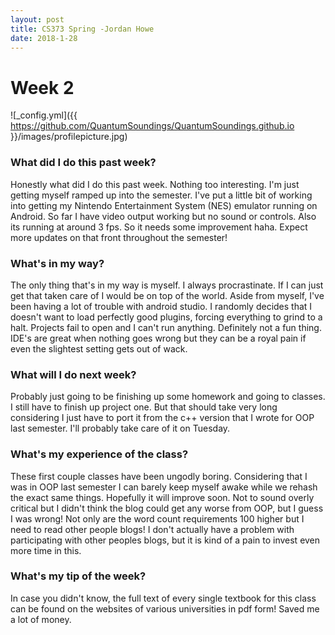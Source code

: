 ```yaml
---
layout: post
title: CS373 Spring -Jordan Howe
date: 2018-1-28
---
```


# Week 2
![_config.yml]({{ https://github.com/QuantumSoundings/QuantumSoundings.github.io }}/images/profilepicture.jpg)

### What did I do this past week?
Honestly what did I do this past week. Nothing too interesting. I'm just getting myself ramped up into the semester. I've put a little bit of working into getting my Nintendo Entertainment System (NES) emulator running on Android. So far I have video output working but no sound or controls. Also its running at around 3 fps. So it needs some improvement haha. Expect more updates on that front throughout the semester!

### What's in my way?
The only thing that's in my way is myself. I always procrastinate. If I can just get that taken care of I would be on top of the world. Aside from myself, I've been having a lot of trouble with android studio. I randomly decides that I doesn't want to load perfectly good plugins, forcing everything to grind to a halt. Projects fail to open and I can't run anything. Definitely not a fun thing. IDE's are great when nothing goes wrong but they can be a royal pain if even the slightest setting gets out of wack.

### What will I do next week?
Probably just going to be finishing up some homework and going to classes. I still have to finish up project one. But that should take very long considering I just have to port it from the c++ version that I wrote for OOP last semester. I'll probably take care of it on Tuesday.

### What's my experience of the class?
These first couple classes have been ungodly boring. Considering that I was in OOP last semester I can barely keep myself awake while we rehash the exact same things. Hopefully it will improve soon. Not to sound overly critical but I didn't think the blog could get any worse from OOP, but I guess I was wrong! Not only are the word count requirements 100 higher but I need to read other people blogs! I don't actually have a problem with participating with other peoples blogs, but it is kind of a pain to invest even more time in this.

### What's my tip of the week?
In case you didn't know, the full text of every single textbook for this class can be found on the websites of various universities in pdf form! Saved me a lot of money. 
